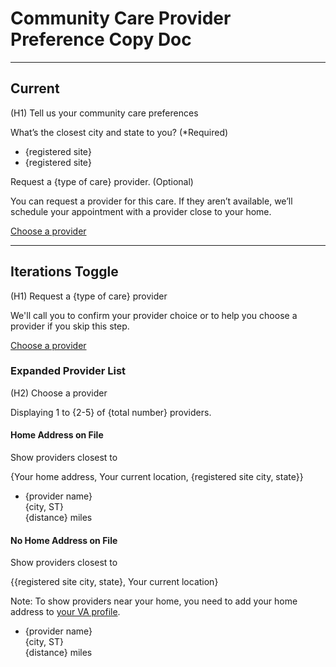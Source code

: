 # Community Care Provider Preference Copy Doc

---

## Current

(H1) Tell us your community care preferences

What’s the closest city and state to you? (*Required)

- {registered site}
- {registered site}

Request a {type of care} provider. (Optional)

You can request a provider for this care. If they aren’t available, we’ll schedule your appointment with a provider close to your home.

[Choose a provider](link)


---

## Iterations Toggle

(H1) Request a {type of care} provider

We'll call you to confirm your provider choice or to help you choose a provider if you skip this step.

[Choose a provider](link)

### Expanded Provider List

(H2) Choose a provider

Displaying 1 to {2-5} of {total number} providers.

#### Home Address on File

Show providers closest to

{Your home address, Your current location, {registered site city, state}}

- {provider name}<br>
{city, ST}<br>
{distance} miles

#### No Home Address on File

Show providers closest to

{{registered site city, state}, Your current location}

Note: To show providers near your home, you need to add your home address to [your VA profile](link).

- {provider name}<br>
{city, ST}<br>
{distance} miles
